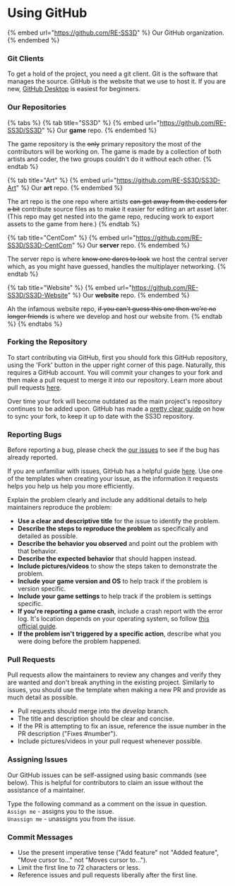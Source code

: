 # Using GitHub

{% embed url="https://github.com/RE-SS3D" %}
Our GitHub organization.
{% endembed %}

### Git Clients

To get a hold of the project, you need a git client. Git is the software that manages the source. GitHub is the website that we use to host it. If you are new, [GitHub Desktop](https://desktop.github.com/) is easiest for beginners.

### Our Repositories

{% tabs %}
{% tab title="SS3D" %}
{% embed url="https://github.com/RE-SS3D/SS3D" %}
Our **game** repo.
{% endembed %}

The game repository is the ~~only~~ primary repository the most of the contributors will be working on. The game is made by a collection of both artists and coder, the two groups couldn't do it without each other.
{% endtab %}

{% tab title="Art" %}
{% embed url="https://github.com/RE-SS3D/SS3D-Art" %}
Our **art** repo.
{% endembed %}

The art repo is the one repo where artists ~~can get away from the coders for a bit~~ contribute source files as to make it easier for editing an art asset later. (This repo may get nested into the game repo, reducing work to export assets to the game from here.)
{% endtab %}

{% tab title="CentCom" %}
{% embed url="https://github.com/RE-SS3D/SS3D-CentCom" %}
Our **server** repo.
{% endembed %}

The server repo is where ~~know one dares to look~~ we host the central server which, as you might have guessed, handles the multiplayer networking.
{% endtab %}

{% tab title="Website" %}
{% embed url="https://github.com/RE-SS3D/SS3D-Website" %}
Our **website** repo.
{% endembed %}

Ah the infamous website repo, ~~if you can't guess this one then we're no longer friends~~ is where we develop and host our website from.&#x20;
{% endtab %}
{% endtabs %}

### Forking the Repository

To start contributing via GitHub, first you should fork this GitHub repository, using the 'Fork' button in the upper right corner of this page. Naturally, this requires a GitHub account. You will commit your changes to your fork and then make a pull request to merge it into our repository. Learn more about pull requests [here](https://help.github.com/en/github/collaborating-with-issues-and-pull-requests/about-comparing-branches-in-pull-requests).

Over time your fork will become outdated as the main project's repository continues to be added upon. GitHub has made a [pretty clear guide](https://help.github.com/articles/syncing-a-fork/) on how to sync your fork, to keep it up to date with the SS3D repository.

### Reporting Bugs

Before reporting a bug, please check the [our issues](https://github.com/RE-SS3D/SS3D/issues) to see if the bug has already reported.

If you are unfamiliar with issues, GitHub has a helpful guide [here](https://guides.github.com/features/issues/). Use one of the templates when creating your issue, as the information it requests helps you help us help you more efficiently.

Explain the problem clearly and include any additional details to help maintainers reproduce the problem:

* **Use a clear and descriptive title** for the issue to identify the problem.
* **Describe the steps to reproduce the problem** as specifically and detailed as possible.
* **Describe the behavior you observed** and point out the problem with that behavior.
* **Describe the expected behavior** that should happen instead.
* **Include pictures/videos** to show the steps taken to demonstrate the problem.
* **Include your game version and OS** to help track if the problem is version specific.
* **Include your game settings** to help track if the problem is settings specific.
* **If you're reporting a game crash**, include a crash report with the error log. It's location depends on your operating system, so follow [this official guide](https://docs.unity3d.com/Manual/LogFiles.html).
* **If the problem isn't triggered by a specific action**, describe what you were doing before the problem happened.

### Pull Requests

Pull requests allow the maintainers to review any changes and verify they are wanted and don't break anything in the existing project. Similarly to issues, you should use the template when making a new PR and provide as much detail as possible.

* Pull requests should merge into the _develop_ branch.
* The title and description should be clear and concise.
* If the PR is attempting to fix an issue, reference the issue number in the PR description ("Fixes #number").
* Include pictures/videos in your pull request whenever possible.

### Assigning Issues

Our GitHub issues can be self-assigned using basic commands (see below). This is helpful for contributors to claim an issue without the assistance of a maintainer.

Type the following command as a comment on the issue in question.\
`Assign me` - assigns you to the issue.\
`Unassign me` - unassigns you from the issue.

### Commit Messages

* Use the present imperative tense ("Add feature" not "Added feature", "Move cursor to..." not "Moves cursor to...").
* Limit the first line to 72 characters or less.
* Reference issues and pull requests liberally after the first line.
